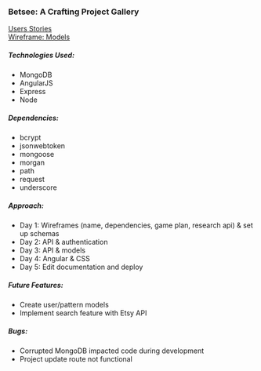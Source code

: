 ### Betsee: A Crafting Project Gallery

[Users Stories](users_stories.md)  
[Wireframe: Models](https://www.dropbox.com/s/l0brc86kv3k1si8/Slack%20for%20iOS%20Upload.jpg?dl=0)

##### Technologies Used:  
- MongoDB
- AngularJS
- Express
- Node

##### Dependencies:  
- bcrypt
- jsonwebtoken
- mongoose
- morgan
- path
- request
- underscore

##### Approach:
- Day 1: Wireframes (name, dependencies, game plan, research api) & set up schemas
- Day 2: API & authentication
- Day 3: API & models
- Day 4: Angular & CSS
- Day 5: Edit documentation and deploy

##### Future Features:
- Create user/pattern models
- Implement search feature with Etsy API

##### Bugs:
- Corrupted MongoDB impacted code during development
- Project update route not functional
